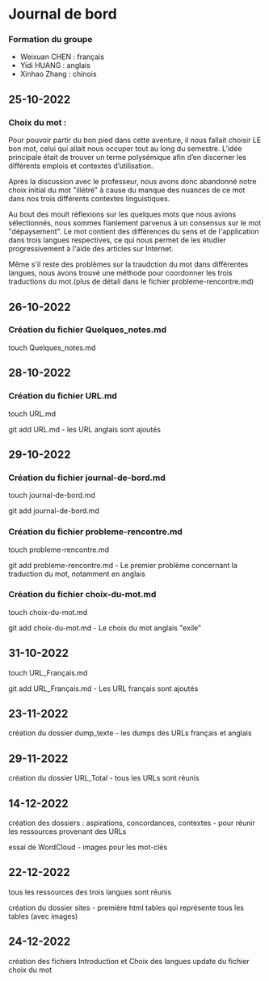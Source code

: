 # Journal de bord


### Formation du groupe

- Weixuan CHEN : français
- Yidi HUANG : anglais
- Xinhao Zhang : chinois
	
	
## 25-10-2022
### Choix du mot : 
Pour pouvoir partir du bon pied dans cette aventure, il nous fallait choisir LE bon mot, celui qui allait nous occuper tout au long du semestre. L’idée principale était de trouver un terme polysémique afin d’en discerner les différents emplois et contextes d’utilisation. 

Après la discussion avec le professeur, nous avons donc abandonné notre choix initial du mot "illétré" à cause du manque des nuances de ce mot dans nos trois différents contextes linguistiques.

Au bout des moult réflexions sur les quelques mots que nous avions sélectionnés, nous sommes fianlement parvenus à un consensus sur le mot "dépaysement". Le mot contient des différences du sens et de l'application dans trois langues respectives, ce qui nous permet de les étudier progressivement à l'aide des articles sur Internet. 

Même s'il reste des problèmes sur la traudction du mot dans différentes langues, nous avons trouvé une méthode pour coordonner les trois traductions du mot.(plus de détail dans le fichier probleme-rencontre.md)  
	

## 26-10-2022
### Création du fichier Quelques_notes.md 
touch Quelques_notes.md


## 28-10-2022
### Création du fichier URL.md
touch URL.md  

git add URL.md - les URL anglais sont ajoutés

## 29-10-2022
### Création du fichier journal-de-bord.md
touch journal-de-bord.md

git add journal-de-bord.md

### Création du fichier probleme-rencontre.md
touch probleme-rencontre.md

git add probleme-rencontre.md  - Le premier problème concernant la traduction du mot, notamment en anglais

### Création du fichier choix-du-mot.md
touch choix-du-mot.md

git add choix-du-mot.md  - Le choix du mot anglais "exile"

## 31-10-2022
touch URL_Français.md

git add URL_Français.md  - Les URL français sont ajoutés

## 23-11-2022
création du dossier dump_texte - les dumps des URLs français et anglais

## 29-11-2022
création du dossier URL_Total - tous les URLs sont réunis

## 14-12-2022
création des dossiers : aspirations, concordances, contextes - pour réunir les ressources provenant des URLs

essai de WordCloud - images pour les mot-clés 

## 22-12-2022
tous les ressources des trois langues sont réunis

création du dossier sites - première html tables qui représente tous les tables (avec images)

## 24-12-2022
création des fichiers Introduction et Choix des langues
update du fichier choix du mot


